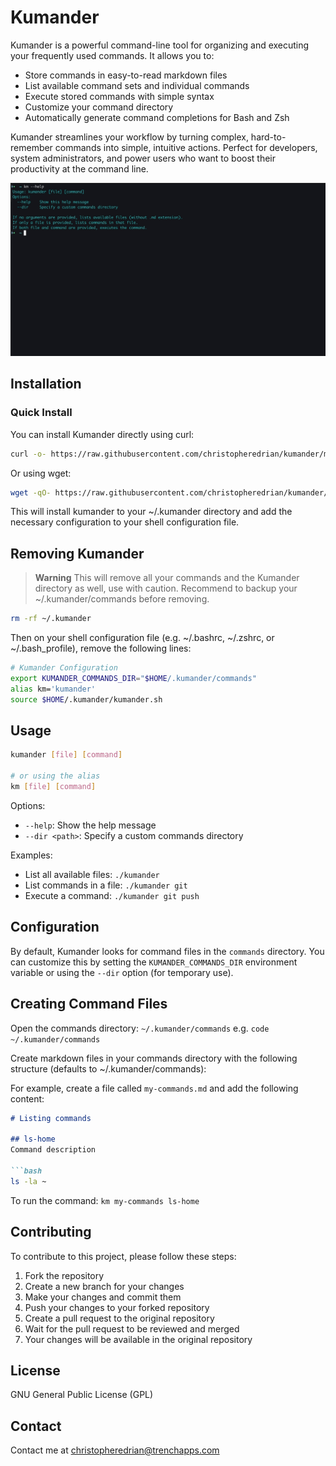 # Kumander

Kumander is a powerful command-line tool for organizing and executing your frequently used commands. It allows you to:

- Store commands in easy-to-read markdown files
- List available command sets and individual commands
- Execute stored commands with simple syntax
- Customize your command directory
- Automatically generate command completions for Bash and Zsh

Kumander streamlines your workflow by turning complex, hard-to-remember commands into simple, intuitive actions. Perfect for developers, system administrators, and power users who want to boost their productivity at the command line.

![Usage](assets/usage.gif)

## Installation

### Quick Install

You can install Kumander directly using curl:

```bash
curl -o- https://raw.githubusercontent.com/christopheredrian/kumander/main/install.sh | bash
```

Or using wget:

```bash
wget -qO- https://raw.githubusercontent.com/christopheredrian/kumander/main/install.sh | bash
```

This will install kumander to your ~/.kumander directory and add the necessary configuration to your shell configuration file.

## Removing Kumander

> **Warning**
> This will remove all your commands and the Kumander directory as well, use with caution. Recommend to backup your ~/.kumander/commands before removing.
 
```bash
rm -rf ~/.kumander
```

Then on your shell configuration file (e.g. ~/.bashrc, ~/.zshrc, or ~/.bash_profile), remove the following lines:

```bash
# Kumander Configuration
export KUMANDER_COMMANDS_DIR="$HOME/.kumander/commands"
alias km='kumander'
source $HOME/.kumander/kumander.sh
```

## Usage

```bash
kumander [file] [command]

# or using the alias
km [file] [command]
```

Options:
- `--help`: Show the help message
- `--dir <path>`: Specify a custom commands directory

Examples:
- List all available files: `./kumander`
- List commands in a file: `./kumander git`
- Execute a command: `./kumander git push`

## Configuration

By default, Kumander looks for command files in the `commands` directory. You can customize this by setting the `KUMANDER_COMMANDS_DIR` environment variable or using the `--dir` option  (for temporary use).

## Creating Command Files

Open the commands directory: `~/.kumander/commands` e.g. `code ~/.kumander/commands`

Create markdown files in your commands directory with the following structure (defaults to ~/.kumander/commands):

For example, create a file called `my-commands.md` and add the following content:

```markdown
# Listing commands 

## ls-home
Command description

```bash
ls -la ~
```

To run the command: `km my-commands ls-home`

## Contributing

To contribute to this project, please follow these steps:
1. Fork the repository
2. Create a new branch for your changes
3. Make your changes and commit them
4. Push your changes to your forked repository
5. Create a pull request to the original repository
6. Wait for the pull request to be reviewed and merged
7. Your changes will be available in the original repository

## License

GNU General Public License (GPL)


## Contact

Contact me at christopheredrian@trenchapps.com
